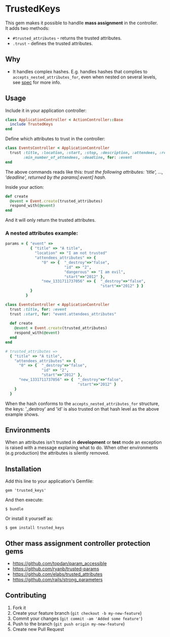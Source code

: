 # TrustedKeys

This gem makes it possible to handlle __mass assignment__ in the controller.  
It adds two methods:
  
 * `#trusted_attributes` - returns the trusted attributes.
 * `.trust` - defines the trusted attributes.

## Why
 * It handles complex hashes. E.g. handles hashes that complies to `accepts_nested_attributes_for`, even when 
nested on several levels, see [spec](https://github.com/unders/trusted_keys/blob/master/spec/trusted_keys_spec.rb#L81) 
for more info.

## Usage
Include it in your application controller:

``` ruby
class ApplicationController < ActionController::Base
  include TrustedKeys
end
```

Define which attributes to trust in the controller:


``` ruby
class EventsController < ApplicationController
  trust :title, :location, :start, :stop, :description, :attendees, :repeat,
        :min_number_of_attendees, :deadline, for: :event
end
```

The above commands reads like this: _trust the following attributes: 'title', ..., 'deadline', 
returned by the params[:event] hash_. 


Inside your action:

``` ruby
def create
  @event = Event.create(trusted_attributes)                             
  respond_with(@event)                  
end
``` 

And it will only return the trusted attributes.


### A nested attributes example:

``` ruby
params = { "event" => 
           { "title" => "A title",
             "location" => "I am not trusted"
             "attendees_attributes" => {
                "0" => {  "_destroy"=>"false",
                          "id" => "2",
                          "dangerous" => "I am evil",
                          "start"=>"2012" },
                "new_1331711737056" => {  "_destroy"=>"false",
                                          "start"=>"2012" } }
           }
         }

class EventsController < ApplicationController
  trust :title, for: :event
  trust :start, for: "event.attendees_attributes"
  
  def create
    @event = Event.create(trusted_attributes)                             
    respond_with(@event)   
  end
end

# trusted_attributes => 
  { "title" => "A title",
    "attendees_attributes" => {
      "0" => {  "_destroy"=>"false",
                "id" => "2",
                "start"=>"2012" },
      "new_1331711737056" => {  "_destroy"=>"false",
                                "start"=>"2012" } 
    }
  }
```

When the hash conforms to the `accepts_nested_attributes_for` structure, the keys:
'_destroy' and 'id' is also trusted on that hash level as the above example shows. 


## Environments

When an attributes isn't trusted in __development__ or __test__ mode an exception is raised with a message
explaning what to do. When other environments (e.g production) the attributes is silently removed.


## Installation

Add this line to your application's Gemfile:

    gem 'trusted_keys'

And then execute:

    $ bundle

Or install it yourself as:

    $ gem install trusted_keys


## Other mass assignment controller protection gems
* https://github.com/topdan/param_accessible
* https://github.com/ryanb/trusted-params
* https://github.com/elabs/trusted_attributes
* https://github.com/rails/strong_parameters

## Contributing

1. Fork it
2. Create your feature branch (`git checkout -b my-new-feature`)
3. Commit your changes (`git commit -am 'Added some feature'`)
4. Push to the branch (`git push origin my-new-feature`)
5. Create new Pull Request
